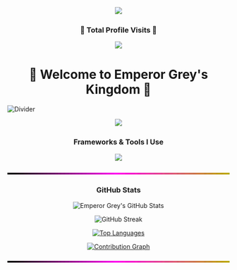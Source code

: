 <p align="center">
  <img src="https://capsule-render.vercel.app/api?type=waving&color=auto&height=125&section=header&text=Welcome%20to%20my%20Profile&fontSize=40&animation=fadeIn&fontColor=ffffff"/>
</p>

<h3 align="center">👀 Total Profile Visits 👀</h3>
<p align="center">
	<img src="https://count.getloli.com/get/@Emperor-Grey?theme=moebooru"> <br/>
</p>

<h1 align="center">🙏 Welcome to Emperor Grey's Kingdom 🙏</h1>

<img src="https://raw.githubusercontent.com/Emperor-Grey/Emperor-Grey/main/line3.gif" alt="Divider" width="1050" height="4" />

<p align="center">
  <a href="https://skillicons.dev">
    <img src="https://skillicons.dev/icons?i=javascript,typescript,python,kotlin,java&theme=dark" />
  </a>
</p>

<h3 align="center">Frameworks & Tools I Use</h3>
<p align="center">
  <a href="https://skillicons.dev">
    <img src="https://skillicons.dev/icons?i=spring,flask,nodejs,react,reactnative,express,mongodb,mysql,git,github,androidstudio,neovim,figma&theme=dark" />
  </a>
</p>

 <img src="https://raw.githubusercontent.com/IndusAryan/IndusAryan/main/line3.gif" alt="Divider" width="1050" height="4" />
 
<h3 align="center">GitHub Stats</h3>
<p align="center">
  <img src="https://github-readme-stats.vercel.app/api?username=Emperor-Grey&show_icons=true&theme=highcontrast&hide_border=true" alt="Emperor Grey's GitHub Stats" />
</p>

<p align="center">
  <img src="https://github-readme-streak-stats.herokuapp.com?user=Emperor-Grey&theme=radical&hide_border=true" alt="GitHub Streak" />
</p>

<p align="center">
  <a href="https://github.com/Emperor-Grey">
    <img src="https://denvercoder1-github-readme-stats.vercel.app/api/top-langs/?username=Emperor-Grey&langs_count=8&layout=compact&theme=material-palenight&hide_border=true" height="192px" alt="Top Languages"/>
  </a>
</p>

<p align="center">
  <a href="https://github.com/Emperor-Grey">
    <img src="https://github-readme-activity-graph.vercel.app/graph?username=Emperor-Grey&theme=dracula&bg_color=1F222E&hide_border=true" alt="Contribution Graph" />
  </a>
</p>

 <img src="https://raw.githubusercontent.com/IndusAryan/IndusAryan/main/line3.gif" alt="Divider" width="1050" height="4" />
